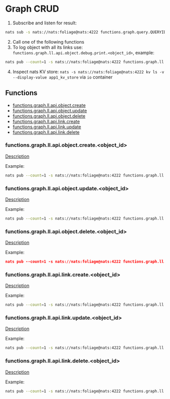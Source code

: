 # Graph CRUD

1. Subscribe and listen for result: 
```sh
nats sub -s nats://nats:foliage@nats:4222 functions.graph.query.QUERYID
```
2. Call one of the following functions
3. To log object with all its links use: `functions.graph.ll.api.object.debug.print.<object_id>`, example:
```sh
nats pub --count=1 -s nats://nats:foliage@nats:4222 functions.graph.ll.api.object.debug.print.root "{}"
```
4. Inspect nats KV store: `nats -s nats://nats:foliage@nats:4222 kv ls -v --display-value app1_kv_store` via `io` container

## Functions

- [functions.graph.ll.api.object.create](#functionsgraphllapiobjectcreateobject_id) <!-- omit in toc -->
- [functions.graph.ll.api.object.update](#functionsgraphllapiobjectupdateobject_id)
- [functions.graph.ll.api.object.delete](#functionsgraphllapiobjectdeleteobject_id)
- [functions.graph.ll.api.link.create](#functionsgraphllapilinkcreateobject_id)
- [functions.graph.ll.api.link.update](#functionsgraphllapilinkupdateobject_id)
- [functions.graph.ll.api.link.delete](#functionsgraphllapilinkdeleteobject_id)

### functions.graph.ll.api.object.create.<object_id>

[Description](https://pkg.go.dev/github.com/foliagecp/sdk/embedded/graph/crud/#LLAPIObjectCreate)

Example:  
```sh
nats pub --count=1 -s nats://nats:foliage@nats:4222 functions.graph.ll.api.object.create.root "{\"payload\":{\"query_id\":\"QUERYID\", \"body\":{\"name\":\"root\"}}}"
```

### functions.graph.ll.api.object.update.<object_id>

[Description](https://pkg.go.dev/github.com/foliagecp/sdk/embedded/graph/crud/#LLAPIObjectUpdate)

Example:  
```sh
nats pub --count=1 -s nats://nats:foliage@nats:4222 functions.graph.ll.api.object.update.root "{\"payload\":{\"query_id\":\"QUERYID\", \"body\":{\"label\":\"some\"}}}"
```

### functions.graph.ll.api.object.delete.<object_id>

[Description](https://pkg.go.dev/github.com/foliagecp/sdk/embedded/graph/crud/#LLAPIObjectDelete)

Example:  
```json
nats pub --count=1 -s nats://nats:foliage@nats:4222 functions.graph.ll.api.object.delete.root "{\"payload\":{\"query_id\":\"QUERYID\"}}"
```

### functions.graph.ll.api.link.create.<object_id>

[Description](https://pkg.go.dev/github.com/foliagecp/sdk/embedded/graph/crud/#LLAPILinkCreate)

Example:  
```sh
nats pub --count=1 -s nats://nats:foliage@nats:4222 functions.graph.ll.api.link.create.root "{\"payload\":{\"query_id\":\"QUERYID\", \"descendant_uuid\":\"a\", \"link_type\": \"type1\", \"link_body\":{\"tags\":[\"t1\", \"t2\"]}}}"
```

### functions.graph.ll.api.link.update.<object_id>

[Description](https://pkg.go.dev/github.com/foliagecp/sdk/embedded/graph/crud/#LLAPILinkUpdate)

Example:  
```sh
nats pub --count=1 -s nats://nats:foliage@nats:4222 functions.graph.ll.api.link.update.root "{\"payload\":{\"query_id\":\"QUERYID\", \"descendant_uuid\":\"a\", \"link_type\": \"type1\", \"link_body\":{\"tags\":[\"t4\"]}}}"
```

### functions.graph.ll.api.link.delete.<object_id>

[Description](https://pkg.go.dev/github.com/foliagecp/sdk/embedded/graph/crud/#LLAPILinkDelete)

Example:  
```sh
nats pub --count=1 -s nats://nats:foliage@nats:4222 functions.graph.ll.api.link.delete.root "{\"payload\":{\"query_id\":\"QUERYID\", \"descendant_uuid\":\"a\", \"link_type\": \"type1\"}}"
```